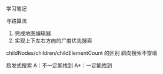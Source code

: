 学习笔记

寻路算法

1. 完成地图编辑器
2. 实现上下左右方向的广度优先搜索

childNodes/children/childElementCount 的区别
斜向搜索不穿墙

启发式搜索
A：不一定能找到
A*：一定能找到